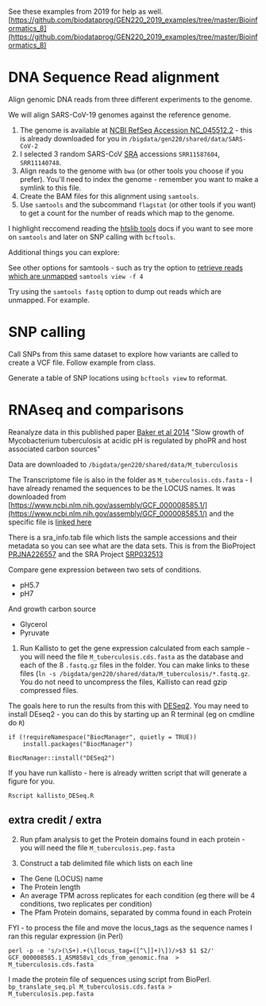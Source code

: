 
See these examples from 2019 for help as well.
[https://github.com/biodataprog/GEN220_2019_examples/tree/master/Bioinformatics_8](https://github.com/biodataprog/GEN220_2019_examples/tree/master/Bioinformatics_8)

# DNA Sequence Read alignment

Align genomic DNA reads from three different experiments to the genome.

We will align SARS-CoV-19 genomes against the reference genome.

1. The genome is available at [NCBI RefSeq Accession NC_045512.2](https://www.ncbi.nlm.nih.gov/nuccore/NC_045512.2?report=fasta) - this is already downloaded for you in `/bigdata/gen220/shared/data/SARS-CoV-2`
  2. I selected 3 random SARS-CoV [SRA](http://ncbi.nlm.nih.gov/sra) accessions `SRR11587604`, `SRR11140748`.
2. Align reads to the genome with `bwa` (or other tools you choose if you prefer). You'll need to index the genome - remember you want to make a symlink to this file.
3. Create the BAM files for this alignment using `samtools`.
4. Use `samtools` and the subcommand `flagstat` (or other tools if you want) to get a count for the number of reads which map to the genome.

I highlight reccomend reading the [htslib tools](https://www.htslib.org/) docs if you want to see more on `samtools` and later on SNP calling with `bcftools`.

Additional things you can explore:

See other options for samtools - such as try the option to [retrieve reads which are unmapped](https://www.biostars.org/p/56246/)
`samtools view -f 4`

Try using the `samtools fastq` option to dump out reads which are unmapped. For example.

# SNP calling

Call SNPs from this same dataset to explore how variants are called to create a VCF file. Follow example from class.

Generate a table of SNP locations using `bcftools view` to reformat.

# RNAseq and comparisons

Reanalyze data in this published paper [Baker et al 2014](https://onlinelibrary.wiley.com/doi/full/10.1111/mmi.12688)
"Slow growth of Mycobacterium tuberculosis at acidic pH is regulated by phoPR and host associated carbon sources"

Data are downloaded to `/bigdata/gen220/shared/data/M_tuberculosis`

The Transcriptome file is also in the folder as `M_tuberculosis.cds.fasta` - I have already renamed the sequences to be the LOCUS names. It was downloaded from [https://www.ncbi.nlm.nih.gov/assembly/GCF_000008585.1/](https://www.ncbi.nlm.nih.gov/assembly/GCF_000008585.1/) and the specific file is [linked here](ftp://ftp.ncbi.nlm.nih.gov/genomes/all/GCF/000/008/585/GCF_000008585.1_ASM858v1/GCF_000008585.1_ASM858v1_cds_from_genomic.fna.gz)

There is a sra_info.tab file which lists the sample accessions and their metadata so you can see what are the data sets. This is from the BioProject [PRJNA226557](https://www.ncbi.nlm.nih.gov/bioproject/?term=PRJNA226557) and the SRA Project [SRP032513](https://www.ncbi.nlm.nih.gov/Traces/study/?acc=SRP032513&o=acc_s%3Aa)

Compare gene expression between two sets of conditions.
 - pH5.7
 - pH7

 And growth carbon source
 - Glycerol
 - Pyruvate

1. Run Kallisto to get the gene expression calculated from each sample - you will need the file `M_tuberculosis.cds.fasta` as the database and each of the 8 `.fastq.gz` files in the folder. You can make links to these files (`ln -s /bigdata/gen220/shared/data/M_tuberculosis/*.fastq.gz`. You do not need to uncompress the files, Kallisto can read gzip compressed files.

The goals here to run the results from this with [DESeq2](http://bioconductor.org/packages/release/bioc/html/DESeq2.html). You may need to install DEseq2 - you can do this by starting up an R terminal (eg on cmdline do `R`)
```
if (!requireNamespace("BiocManager", quietly = TRUE))
    install.packages("BiocManager")

BiocManager::install("DESeq2")
```

If you have run kallisto - here is already written script that will generate a figure for you. 
```
Rscript kallisto_DESeq.R
```

## extra credit / extra

2. Run pfam analysis to get the Protein domains found in each protein - you will need the file `M_tuberculosis.pep.fasta`

3. Construct a tab delimited file which lists on each line
 - The Gene (LOCUS) name
 - The Protein length
 - An average TPM across replicates for each condition (eg there will be 4 conditions, two replicates per condition)
 - The Pfam Protein domains, separated by comma found in each Protein

FYI - to process the file and move the locus_tags as the sequence names I ran this regular expression (in Perl)
```
perl -p -e 's/>(\S+).+(\[locus_tag=([^\]]+)\])/>$3 $1 $2/' GCF_000008585.1_ASM858v1_cds_from_genomic.fna  > M_tuberculosis.cds.fasta
```

I made the protein file of sequences using script from BioPerl.
```bp_translate_seq.pl M_tuberculosis.cds.fasta > M_tuberculosis.pep.fasta```
